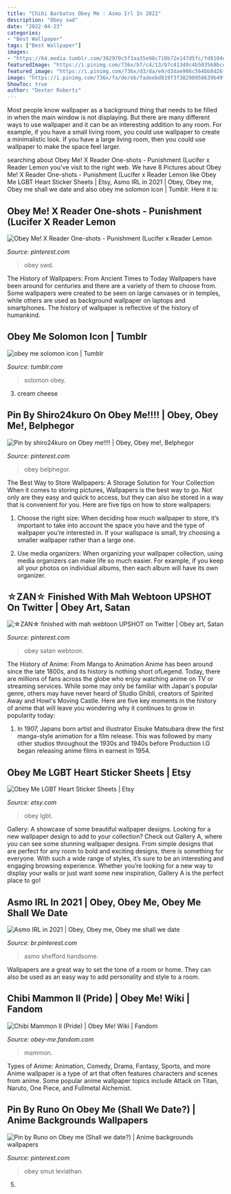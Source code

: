 ```yaml
---
title: "Chibi Barbatos Obey Me : Asmo Irl In 2021"
description: "Obey swd"
date: "2022-04-23"
categories:
- "Best Wallpaper"
tags: ["Best Wallpaper"]
images:
- "https://64.media.tumblr.com/392970c5f3aa35e98c710b72e147d5fc/fd8104d69e4656e3-07/s640x960/f33114c27505a2bc4d860a8b3eea5230a3279b3d.jpg"
featuredImage: "https://i.pinimg.com/736x/b7/c4/13/b7c41340c4b503568bcedee9567b9da6.jpg"
featured_image: "https://i.pinimg.com/736x/d3/da/e9/d3dae906c564bb8d26fd7a4fc20d1c76.jpg"
image: "https://i.pinimg.com/736x/fa/de/eb/fadeebd819f3f38298958639b49f8b4e.jpg"
ShowToc: true
author: "Dexter Roberts"
---
```



Most people know wallpaper as a background thing that needs to be filled in when the main window is not displaying. But there are many different ways to use wallpaper and it can be an interesting addition to any room. For example, if you have a small living room, you could use wallpaper to create a minimalistic look. If you have a large living room, then you could use wallpaper to make the space feel larger.

	

		
searching about Obey Me! X Reader One-shots - Punishment (Lucifer x Reader Lemon you've visit to the right web. We have 8 Pictures about Obey Me! X Reader One-shots - Punishment (Lucifer x Reader Lemon like Obey Me LGBT Heart Sticker Sheets | Etsy, Asmo IRL in 2021 | Obey, Obey me, Obey me shall we date and also obey me solomon icon | Tumblr. Here it is:
		
    
## Obey Me! X Reader One-shots - Punishment (Lucifer X Reader Lemon

<img loading=lazy src="https://i.pinimg.com/736x/13/77/da/1377da15fb123d40ad817df7f1f18511.jpg" onerror="this.onerror=null;this.src='https://tse3.mm.bing.net/th?id=OIP.wva1Luo5wgvsjiu0mGtYdwHaFO&amp;pid=15.1';" alt="Obey Me! X Reader One-shots - Punishment (Lucifer x Reader Lemon">

_Source: pinterest.com_

>obey swd. 

	

The History of Wallpapers: From Ancient Times to Today
Wallpapers have been around for centuries and there are a variety of them to choose from. Some wallpapers were created to be seen on large canvases or in temples, while others are used as background wallpaper on laptops and smartphones. The history of wallpaper is reflective of the history of humankind.

    
## Obey Me Solomon Icon | Tumblr

<img loading=lazy src="https://64.media.tumblr.com/392970c5f3aa35e98c710b72e147d5fc/fd8104d69e4656e3-07/s640x960/f33114c27505a2bc4d860a8b3eea5230a3279b3d.jpg" onerror="this.onerror=null;this.src='https://tse4.mm.bing.net/th?id=OIP.koUjN-vBgJVnIEYrYHDg-QHaHd&amp;pid=15.1';" alt="obey me solomon icon | Tumblr">

_Source: tumblr.com_

>solomon obey. 

	

3. cream cheese 

    
## Pin By Shiro24kuro On Obey Me!!!! | Obey, Obey Me!, Belphegor

<img loading=lazy src="https://i.pinimg.com/736x/fa/de/eb/fadeebd819f3f38298958639b49f8b4e.jpg" onerror="this.onerror=null;this.src='https://tse4.mm.bing.net/th?id=OIP.dhszwFmD3rW3XbdSP81JIQHaJI&amp;pid=15.1';" alt="Pin by shiro24kuro on Obey me!!!! | Obey, Obey me!, Belphegor">

_Source: pinterest.com_

>obey belphegor. 

	

The Best Way to Store Wallpapers: A Storage Solution for Your Collection
When it comes to storing pictures, Wallpapers is the best way to go. Not only are they easy and quick to access, but they can also be stored in a way that is convenient for you. Here are five tips on how to store wallpapers:
1) Choose the right size: When deciding how much wallpaper to store, it’s important to take into account the space you have and the type of wallpaper you’re interested in. If your wallspace is small, try choosing a smaller wallpaper rather than a large one.

2) Use media organizers: When organizing your wallpaper collection, using media organizers can make life so much easier. For example, if you keep all your photos on individual albums, then each album will have its own organizer.

    
## ☆ZAN☆ Finished With Mah Webtoon UPSHOT On Twitter | Obey Art, Satan

<img loading=lazy src="https://i.pinimg.com/736x/b7/c4/13/b7c41340c4b503568bcedee9567b9da6.jpg" onerror="this.onerror=null;this.src='https://tse3.mm.bing.net/th?id=OIP.uY4loUubb_THltHclEgjHQHaF5&amp;pid=15.1';" alt="☆ZAN☆ finished with mah webtoon UPSHOT on Twitter | Obey art, Satan">

_Source: pinterest.com_

>obey satan webtoon. 

	

The History of Anime: From Manga to Animation
Anime has been around since the late 1800s, and its history is nothing short ofLegend. Today, there are millions of fans across the globe who enjoy watching anime on TV or streaming services. While some may only be familiar with Japan's popular genre, others may have never heard of Studio Ghibli, creators of Spirited Away and Howl's Moving Castle. Here are five key moments in the history of anime that will leave you wondering why it continues to grow in popularity today:
1) In 1907, Japans born artist and illustrator Eisuke Matsubara drew the first manga-style animation for a film release. This was followed by many other studios throughout the 1930s and 1940s before Production I.G began releasing anime films in earnest in 1954.

    
## Obey Me LGBT Heart Sticker Sheets | Etsy

<img loading=lazy src="https://i.etsystatic.com/26690450/r/il/84b647/2867380130/il_fullxfull.2867380130_9uc2.jpg" onerror="this.onerror=null;this.src='https://tse3.mm.bing.net/th?id=OIP.DniVL0u88pV7QadvCoYosgHaDM&amp;pid=15.1';" alt="Obey Me LGBT Heart Sticker Sheets | Etsy">

_Source: etsy.com_

>obey lgbt. 

	

Gallery: A showcase of some beautiful wallpaper designs.
Looking for a new wallpaper design to add to your collection? Check out Gallery A, where you can see some stunning wallpaper designs. From simple designs that are perfect for any room to bold and exciting designs, there is something for everyone. With such a wide range of styles, it’s sure to be an interesting and engaging browsing experience. Whether you’re looking for a new way to display your walls or just want some new inspiration, Gallery A is the perfect place to go!





	
	
    
## Asmo IRL In 2021 | Obey, Obey Me, Obey Me Shall We Date

<img loading=lazy src="https://i.pinimg.com/736x/d3/da/e9/d3dae906c564bb8d26fd7a4fc20d1c76.jpg" onerror="this.onerror=null;this.src='https://tse3.mm.bing.net/th?id=OIP.DLPhRU2VOy_LPlIPCnHpTQHaHP&amp;pid=15.1';" alt="Asmo IRL in 2021 | Obey, Obey me, Obey me shall we date">

_Source: br.pinterest.com_

>asmo shefford handsome. 

	

Wallpapers are a great way to set the tone of a room or home. They can also be used as an easy way to add personality and style to a room.

    
## Chibi Mammon II (Pride) | Obey Me! Wiki | Fandom

<img loading=lazy src="https://vignette.wikia.nocookie.net/obey-me/images/1/1e/Chibi_Mammon_II_%28Pride%29.png/revision/latest?cb=20200506203206" onerror="this.onerror=null;this.src='https://tse1.mm.bing.net/th?id=OIP.i3Y0z5Obur5PVnjamU9tmwHaJ_&amp;pid=15.1';" alt="Chibi Mammon II (Pride) | Obey Me! Wiki | Fandom">

_Source: obey-me.fandom.com_

>mammon. 

	

Types of Anime: Animation, Comedy, Drama, Fantasy, Sports, and more
Anime wallpaper is a type of art that often features characters and scenes from anime. Some popular anime wallpaper topics include Attack on Titan, Naruto, One Piece, and Fullmetal Alchemist.

    
## Pin By Runo On Obey Me (Shall We Date?) | Anime Backgrounds Wallpapers

<img loading=lazy src="https://i.pinimg.com/736x/fb/c3/8b/fbc38b84d981524220c17ec002728800.jpg" onerror="this.onerror=null;this.src='https://tse4.mm.bing.net/th?id=OIP.yHlA-OOfwRT4_S3JjVwTiwHaEk&amp;pid=15.1';" alt="Pin by Runo on Obey me (Shall we date?) | Anime backgrounds wallpapers">

_Source: pinterest.com_

>obey smut leviathan. 

	

5.


